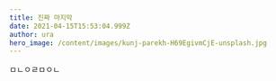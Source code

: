 ```yaml
---
title: 진짜 마지막
date: 2021-04-15T15:53:04.999Z
author: ura
hero_image: /content/images/kunj-parekh-H69EgivmCjE-unsplash.jpg
---
```

ㅁㄴㅇㄹㅁㅇㄴ